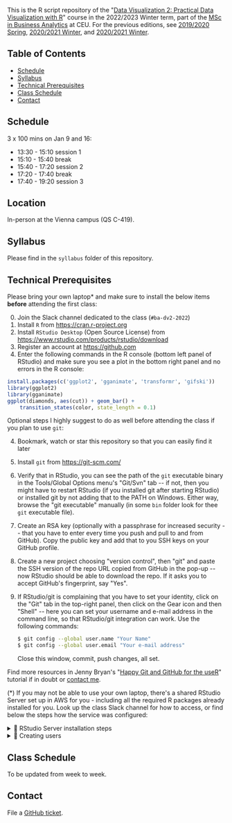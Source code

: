This is the R script repository of the "[Data Visualization 2: Practical Data Visualization with R](https://courses.ceu.edu/courses/2022-2023/data-visualization-2-practical-data-visualization-r)" course in the 2022/2023 Winter term, part of the [MSc in Business Analytics](https://courses.ceu.edu/programs/ms/master-science-business-analytics) at CEU. For the previous editions, see [2019/2020 Spring](https://github.com/daroczig/CEU-DV2/tree/2019-2020), [2020/2021 Winter](https://github.com/daroczig/CEU-DV2/tree/2020-2021), and [2020/2021 Winter](https://github.com/daroczig/CEU-DV2/tree/2021-2022).

## Table of Contents

* [Schedule](https://github.com/daroczig/CEU-DV2#schedule)
* [Syllabus](https://github.com/daroczig/CEU-DV2#syllabus)
* [Technical Prerequisites](https://github.com/daroczig/CEU-DV2#technical-prerequisites)
* [Class Schedule](https://github.com/daroczig/CEU-DV2#class-schedule)
* [Contact](https://github.com/daroczig/CEU-DV2#contacts)

## Schedule

3 x 100 mins on Jan 9 and 16:

* 13:30 - 15:10 session 1
* 15:10 - 15:40 break
* 15:40 - 17:20 session 2
* 17:20 - 17:40 break
* 17:40 - 19:20 session 3

## Location

In-person at the Vienna campus (QS C-419).

## Syllabus

Please find in the `syllabus` folder of this repository.

## Technical Prerequisites

Please bring your own laptop* and make sure to install the below items **before** attending the first class:

0. Join the Slack channel dedicated to the class (`#ba-dv2-2022`)
1. Install `R` from https://cran.r-project.org
2. Install `RStudio Desktop` (Open Source License) from https://www.rstudio.com/products/rstudio/download
3. Register an account at https://github.com
4. Enter the following commands in the R console (bottom left panel of RStudio) and make sure you see a plot in the bottom right panel and no errors in the R console:

```r
install.packages(c('ggplot2', 'gganimate', 'transformr', 'gifski'))
library(ggplot2)
library(gganimate)
ggplot(diamonds, aes(cut)) + geom_bar() +
    transition_states(color, state_length = 0.1)
```

Optional steps I highly suggest to do as well before attending the class if you plan to use `git`:

4. Bookmark, watch or star this repository so that you can easily find it later
5. Install `git` from https://git-scm.com/
6. Verify that in RStudio, you can see the path of the `git` executable binary in the Tools/Global Options menu's "Git/Svn" tab -- if not, then you might have to restart RStudio (if you installed git after starting RStudio) or installed git by not adding that to the PATH on Windows. Either way, browse the "git executable" manually (in some `bin` folder look for thee `git` executable file).
7. Create an RSA key (optionally with a passphrase for increased security -- that you have to enter every time you push and pull to and from GitHub). Copy the public key and add that to you SSH keys on your GitHub profile.
8. Create a new project choosing "version control", then "git" and paste the SSH version of the repo URL copied from GitHub in the pop-up -- now RStudio should be able to download the repo. If it asks you to accept GitHub's fingerprint, say "Yes".
9. If RStudio/git is complaining that you have to set your identity, click on the "Git" tab in the top-right panel, then click on the Gear icon and then "Shell" -- here you can set your username and e-mail address in the command line, so that RStudio/git integration can work. Use the following commands:

    ```sh
    $ git config --global user.name "Your Name"
    $ git config --global user.email "Your e-mail address"
    ```
    Close this window, commit, push changes, all set.

Find more resources in Jenny Bryan's "[Happy Git and GitHub for the useR](http://happygitwithr.com/)" tutorial if in doubt or [contact me](#contact).

(*) If you may not be able to use your own laptop, there's a shared RStudio Server set up in AWS for you - including all the required R packages already installed for you. Look up the class Slack channel for how to access, or find below the steps how the service was configured:

<details><summary>💪 RStudio Server installation steps</summary>

```
sudo apt install -y --no-install-recommends software-properties-common dirmngr
wget -qO- https://cloud.r-project.org/bin/linux/ubuntu/marutter_pubkey.asc | sudo tee -a /etc/apt/trusted.gpg.d/cran_ubuntu_key.asc
sudo add-apt-repository "deb https://cloud.r-project.org/bin/linux/ubuntu $(lsb_release -cs)-cran40/"
sudo add-apt-repository ppa:c2d4u.team/c2d4u4.0+
sudo apt update && sudo apt upgrade
sudo apt install -y r-base gdebi-core r-cran-ggplot2 r-cran-gganimate
sudo apt install -y cargo libudunits2-dev libssl-dev libgdal-dev
sudo apt install -y r-cran-data.table r-cran-rcpp r-cran-dplyr r-cran-ggally r-cran-pander r-cran-readxl
sudo apt install -y r-cran-ggrepel r-cran-hexbin r-cran-animation r-cran-dendextend r-cran-nbclust
sudo apt install -y r-cran-ggmap r-cran-maps
wget https://download2.rstudio.org/server/jammy/amd64/rstudio-server-2022.12.0-353-amd64.deb
sudo gdebi rstudio-server-2022.12.0-353-amd64.deb
# never do this in prod
echo "www-port=80" | sudo tee -a /etc/rstudio/rserver.conf
sudo rstudio-server restart
```

</details>

<details><summary>💪 Creating users</summary>

```r
secret <- 'something super secret'
users <- c('list', 'of', 'users')

library(logger)
library(glue)
for (user in users) {

  ## remove invalid character
  user <- sub('@.*', '', user)
  user <- sub('-', '_', user)
  user <- sub('.', '_', user, fixed = TRUE)
  user <- tolower(user)

  log_info('Creating {user}')
  system(glue("sudo adduser --disabled-password --quiet --gecos '' {user}"))

  log_info('Setting password for {user}')
  system(glue("echo '{user}:{secret}' | sudo chpasswd")) # note the single quotes + placement of sudo

  log_info('Adding {user} to sudo group')
  system(glue('sudo adduser {user} sudo'))

}
```

</details>

## Class Schedule

To be updated from week to week.

## Contact

File a [GitHub ticket](https://github.com/daroczig/CEU-DV2/issues).
